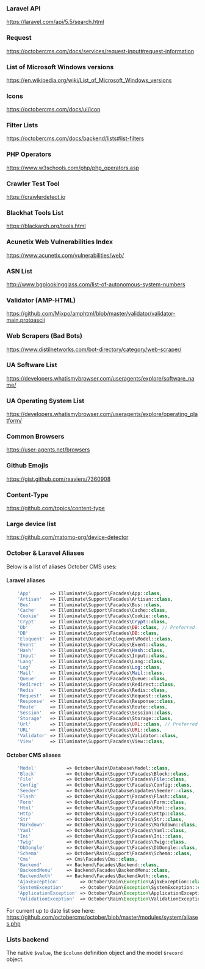### Laravel API

https://laravel.com/api/5.5/search.html

### Request

https://octobercms.com/docs/services/request-input#request-information

### List of Microsoft Windows versions

https://en.wikipedia.org/wiki/List_of_Microsoft_Windows_versions

### Icons

https://octobercms.com/docs/ui/icon

### Filter Lists

https://octobercms.com/docs/backend/lists#list-filters

### PHP Operators

https://www.w3schools.com/php/php_operators.asp

### Crawler Test Tool

https://crawlerdetect.io

### Blackhat Tools List

https://blackarch.org/tools.html

### Acunetix Web Vulnerabilities Index

https://www.acunetix.com/vulnerabilities/web/

### ASN List

http://www.bgplookingglass.com/list-of-autonomous-system-numbers

### Validator (AMP-HTML)

https://github.com/Mixpo/amphtml/blob/master/validator/validator-main.protoascii

### Web Scrapers (Bad Bots)

https://www.distilnetworks.com/bot-directory/category/web-scraper/

### UA Software List

https://developers.whatismybrowser.com/useragents/explore/software_name/

### UA Operating System List

https://developers.whatismybrowser.com/useragents/explore/operating_platform/

### Common Browsers

https://user-agents.net/browsers

### Github Emojis

https://gist.github.com/rxaviers/7360908

### Content-Type

https://github.com/topics/content-type

### Large device list

https://github.com/matomo-org/device-detector

### October & Laravel Aliases

Below is a list of aliases October CMS uses:

#### Laravel aliases

```php
    'App'       => Illuminate\Support\Facades\App::class,
    'Artisan'   => Illuminate\Support\Facades\Artisan::class,
    'Bus'       => Illuminate\Support\Facades\Bus::class,
    'Cache'     => Illuminate\Support\Facades\Cache::class,
    'Cookie'    => Illuminate\Support\Facades\Cookie::class,
    'Crypt'     => Illuminate\Support\Facades\Crypt::class,
    'Db'        => Illuminate\Support\Facades\DB::class, // Preferred
    'DB'        => Illuminate\Support\Facades\DB::class,
    'Eloquent'  => Illuminate\Database\Eloquent\Model::class,
    'Event'     => Illuminate\Support\Facades\Event::class,
    'Hash'      => Illuminate\Support\Facades\Hash::class,
    'Input'     => Illuminate\Support\Facades\Input::class,
    'Lang'      => Illuminate\Support\Facades\Lang::class,
    'Log'       => Illuminate\Support\Facades\Log::class,
    'Mail'      => Illuminate\Support\Facades\Mail::class,
    'Queue'     => Illuminate\Support\Facades\Queue::class,
    'Redirect'  => Illuminate\Support\Facades\Redirect::class,
    'Redis'     => Illuminate\Support\Facades\Redis::class,
    'Request'   => Illuminate\Support\Facades\Request::class,
    'Response'  => Illuminate\Support\Facades\Response::class,
    'Route'     => Illuminate\Support\Facades\Route::class,
    'Session'   => Illuminate\Support\Facades\Session::class,
    'Storage'   => Illuminate\Support\Facades\Storage::class,
    'Url'       => Illuminate\Support\Facades\URL::class, // Preferred
    'URL'       => Illuminate\Support\Facades\URL::class,
    'Validator' => Illuminate\Support\Facades\Validator::class,
    'View'      => Illuminate\Support\Facades\View::class,
```
    
#### October CMS aliases

```php
    'Model'           => October\Rain\Database\Model::class,
    'Block'           => October\Rain\Support\Facades\Block::class,
    'File'            => October\Rain\Support\Facades\File::class,
    'Config'          => October\Rain\Support\Facades\Config::class,
    'Seeder'          => October\Rain\Database\Updates\Seeder::class,
    'Flash'           => October\Rain\Support\Facades\Flash::class,
    'Form'            => October\Rain\Support\Facades\Form::class,
    'Html'            => October\Rain\Support\Facades\Html::class,
    'Http'            => October\Rain\Support\Facades\Http::class,
    'Str'             => October\Rain\Support\Facades\Str::class,
    'Markdown'        => October\Rain\Support\Facades\Markdown::class,
    'Yaml'            => October\Rain\Support\Facades\Yaml::class,
    'Ini'             => October\Rain\Support\Facades\Ini::class,
    'Twig'            => October\Rain\Support\Facades\Twig::class,
    'DbDongle'        => October\Rain\Support\Facades\DbDongle::class,
    'Schema'          => October\Rain\Support\Facades\Schema::class,
    'Cms'             => Cms\Facades\Cms::class,
    'Backend'         => Backend\Facades\Backend::class,
    'BackendMenu'     => Backend\Facades\BackendMenu::class,
    'BackendAuth'     => Backend\Facades\BackendAuth::class,
    'AjaxException'        => October\Rain\Exception\AjaxException::class,
    'SystemException'      => October\Rain\Exception\SystemException::class,
    'ApplicationException' => October\Rain\Exception\ApplicationException::class,
    'ValidationException'  => October\Rain\Exception\ValidationException::class,
```

For current up to date list see here: https://github.com/octobercms/october/blob/master/modules/system/aliases.php

### Lists backend

The native `$value`, the `$column` definition object and the model `$record` object.


